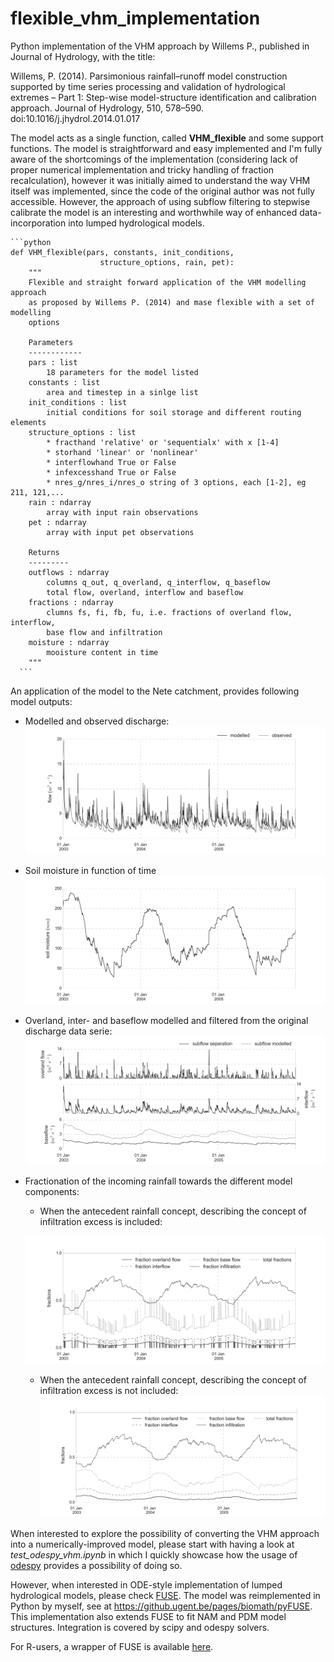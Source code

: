 # flexible_vhm_implementation
Python implementation of the VHM approach by Willems P., published in Journal of Hydrology, with the title:

Willems, P. (2014). Parsimonious rainfall–runoff model construction supported by time series processing and validation of hydrological extremes – Part 1: Step-wise model-structure identification and calibration approach. Journal of Hydrology, 510, 578–590. doi:10.1016/j.jhydrol.2014.01.017

The model acts as a single function, called **VHM_flexible** and some support functions. The model is straightforward and easy implemented and I'm fully aware of the shortcomings of the implementation (considering lack of proper numerical implementation and tricky handling of fraction recalculation), however it was initially aimed to understand the way VHM itself was implemented, since the code of the original author was not fully accessible. However, the approach of using subflow filtering to stepwise calibrate the model is an interesting and worthwhile way of enhanced data-incorporation into lumped hydrological models.

    ```python
    def VHM_flexible(pars, constants, init_conditions,
                        structure_options, rain, pet):
        """
        Flexible and straight forward application of the VHM modelling approach
        as proposed by Willems P. (2014) and mase flexible with a set of modelling
        options

        Parameters
        ------------
        pars : list
            18 parameters for the model listed
        constants : list
            area and timestep in a sinlge list
        init_conditions : list
            initial conditions for soil storage and different routing elements
        structure_options : list
            * fracthand 'relative' or 'sequentialx' with x [1-4]
            * storhand 'linear' or 'nonlinear'
            * interflowhand True or False
            * infexcesshand True or False
            * nres_g/nres_i/nres_o string of 3 options, each [1-2], eg 211, 121,...
        rain : ndarray
            array with input rain observations
        pet : ndarray
            array with input pet observations

        Returns
        ---------
        outflows : ndarray
            columns q_out, q_overland, q_interflow, q_baseflow
            total flow, overland, interflow and baseflow
        fractions : ndarray
            clumns fs, fi, fb, fu, i.e. fractions of overland flow, interflow,
            base flow and infiltration
        moisture : ndarray
            mooisture content in time
        """
      ```

An application of the model to the Nete catchment, provides following model outputs:

* Modelled and observed discharge:
![flow output](vhm_flow_example.png)

* Soil moisture in function of time
![soil moisture](vhm_moisture_example.png)

* Overland, inter- and baseflow modelled and filtered from the original discharge data serie:
![subflows](vhm_subflow_example.png)

* Fractionation of the incoming rainfall towards the different model components:
  * When the antecedent rainfall concept, describing the concept of infiltration excess is included:

  ![ante](vhm_fractions_example.png)

    * When the antecedent rainfall concept, describing the concept of infiltration excess is not included:
    ![noante](vhm_fractions_example_noante.png)

When interested to explore the possibility of converting the VHM approach into a numerically-improved model, please start with having a look at *test_odespy_vhm.ipynb* in which I quickly showcase how the usage of [odespy](https://github.com/hplgit/odespy) provides a possibility of doing so. 

However, when interested in ODE-style implementation of lumped hydrological models, please check [FUSE](http://jasper.eng.uci.edu/pdf/39.pdf). The model was reimplemented in Python by myself, see at https://github.ugent.be/pages/biomath/pyFUSE. This implementation also extends FUSE to fit NAM and PDM model structures. Integration is covered by scipy and odespy solvers.

For R-users, a wrapper of FUSE is available [here](https://github.com/ICHydro/r_fuse).
